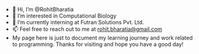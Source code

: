 - 👋 Hi, I’m @RohitBharatia
- 👀 I’m interested in Computational Biology
- 🌱 I’m currently interning at Futran Solutions Pvt. Ltd.
- 📫 Feel free to reach out to me at rohit.bharatia@gmail.com
- My page here is just to document my learning journey and work related to programming. Thanks for visiting and hope you have a good day! 


